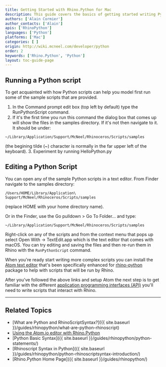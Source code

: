 ```yaml
---
title: Getting Started with Rhino.Python for Mac
description: This guide covers the basics of getting started writing Python in Rhino for Mac.
authors: ['Alain Cormier']
author_contacts: ['Alain']
apis: ['RhinoPython']
languages: ['Python']
platforms: ['Mac']
categories: [ ]
origin: http://wiki.mcneel.com/developer/python
order: 2
keywords: ['Rhino.Python', 'Python']
layout: toc-guide-page
---
```


## Running a Python script

To get acquainted with how Python scripts can help you model first run some of the sample scripts that are provided.

  1. In the Command prompt edit box (top left by default) type the RunPythonScript command.
  2. If it's the first time you run this command the dialog box that comes up will show the files in the samples directory.  If it's not then navigate to it.  It should be under:
  ```
  ~/Library/Application/Support/McNeel/Rhinoceros/Scripts/samples
  ```
  (the begining tilde (~) character is normally in the far upper left of the keyboard).
  3. Experiment by running HelloPython.py

## Editing a Python Script

You can open any of the sample Python scripts in a text editor. From Finder navigate to the samples directory:

```
/Users/HOME/Library/Application\ Support/McNeel/Rhinoceros/Scripts/samples
```
(replace HOME with your home directory name).

Or in the Finder, use the Go pulldown > Go To Folder... and type:

```
~/Library/Application/Support/McNeel/Rhinoceros/Scripts/samples
```

Right-click on any of the scripts and from the context menu that pops up select Open With -> TextEdit.app which is the text editor that comes with macOS.  You can try editing and saving the files and then re-run them in Rhino with the `RunPythonScript` command.

When you're ready start writing more complex scripts you can install the [Atom text editor](https://atom.io/packages/rhino-python) that's been specifically enhanced for <a href="https://atom.io/packages/rhino-python" target="_blank">rhino-python</a> package to help with scripts that will be run by Rhino.

After you've followed the above links and setup Atom the next step is to get familiar with the different [application programming interfaces (API)](../apis-for-python/) you'll need to write scripts that interact with Rhino.

---

## Related Topics

- [What are Python and RhinoScriptSyntax?]({{ site.baseurl }}/guides/rhinopython/what-are-python-rhinoscript)
- [Using the Atom.io editor with Rhino.Python](https://atom.io/packages/rhino-python)
- [Python Basic Syntax]({{ site.baseurl }}/guides/rhinopython/python-statements/)
- [Rhinoscript Syntax in Python]({{ site.baseurl }}/guides/rhinopython/python-rhinoscriptsyntax-introduction/)
- [Rhino.Python Home Page]({{ site.baseurl }}/guides/rhinopython/)
